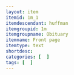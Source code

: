```yaml
---
layout: item
itemid: 1m_1
itemdescendant: huffman
itemgroupid: 1m
itemgroupname: Obituary
itemname: Front page
itemtype: text
shortdesc: 
categories: [  ]
tags: [  ]
---
```







